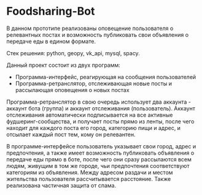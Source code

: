 # Foodsharing-Bot

В данном прототипе реализованы оповещение пользователя о релевантных постах
    и возможность публиковать свои объявления о передаче еды в едином формате.

Стек решения: python, geopy, vk_api, mysql, spacy.


Данный проект состоит из двух программ:
* Программа-интерфейс, реагирующая на сообщения пользователей
* Программа-ретранслятор, отслеживающая новые посты и рассылающая оповещения о новых постах

Программа-ретранслятор в свою очередь использует два аккаунта - аккаунт бота (группа) и аккаунт отслеживания (пользователь).
Аккаунт отслеживания автоматически подписывается на все активные фудшеринг-сообщества, и получает посты прямо из ленты,
после чего находит для каждого поста его город, категорию пищи и адрес, и отсылает каждый пост тем, кому он релевантен.

В программе-интерфейсе пользователь указывает свои город, адрес и предпочтения,
а также имеет возможность публиковать объявления о передаче еды прямо в боте,
после чего они сразу рассылаются всем людям, живущим в том же городе, чьи предпочтения соответствуют категориям из объявления.
Между адресом раздачи и местом жительства пользователя рассчитывается расстояние.
Также реализована частичная защита от спама.
